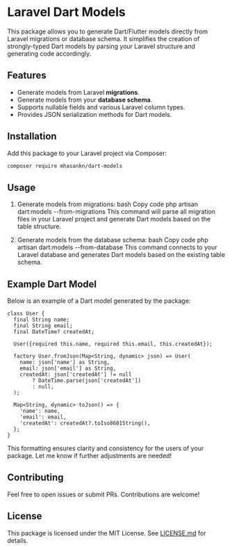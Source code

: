 # Laravel Dart Models

This package allows you to generate Dart/Flutter models directly from Laravel migrations or database schema. It simplifies the creation of strongly-typed Dart models by parsing your Laravel structure and generating code accordingly.

## Features
- Generate models from Laravel **migrations**.
- Generate models from your **database schema**.
- Supports nullable fields and various Laravel column types.
- Provides JSON serialization methods for Dart models.

## Installation
Add this package to your Laravel project via Composer:

```bash
composer require mhasankn/dart-models
```

## Usage
1. Generate models from migrations:
bash
Copy code
php artisan dart:models --from-migrations
This command will parse all migration files in your Laravel project and generate Dart models based on the table structure.

2. Generate models from the database schema:
bash
Copy code
php artisan dart:models --from-database
This command connects to your Laravel database and generates Dart models based on the existing table schema.

## Example Dart Model
Below is an example of a Dart model generated by the package:

```
class User {
  final String name;
  final String email;
  final DateTime? createdAt;

  User({required this.name, required this.email, this.createdAt});

  factory User.fromJson(Map<String, dynamic> json) => User(
    name: json['name'] as String,
    email: json['email'] as String,
    createdAt: json['createdAt'] != null 
        ? DateTime.parse(json['createdAt']) 
        : null,
  );

  Map<String, dynamic> toJson() => {
    'name': name,
    'email': email,
    'createdAt': createdAt?.toIso8601String(),
  };
}
```

This formatting ensures clarity and consistency for the users of your package. Let me know if further adjustments are needed!

## Contributing
Feel free to open issues or submit PRs. Contributions are welcome!

## License
This package is licensed under the MIT License. See [LICENSE.md](LICENSE.md) for details.

